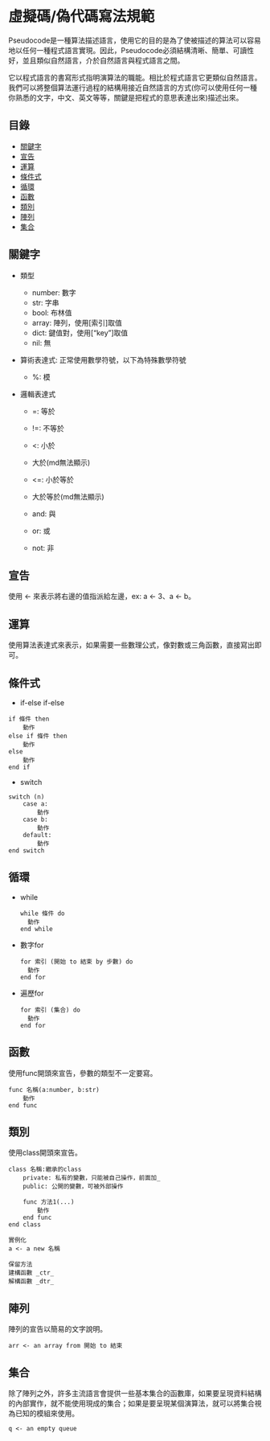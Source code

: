 # 虛擬碼/偽代碼寫法規範

Pseudocode是一種算法描述語言，使用它的目的是為了使被描述的算法可以容易地以任何一種程式語言實現。因此，Pseudocode必須結構清晰、簡單、可讀性好，並且類似自然語言，介於自然語言與程式語言之間。

它以程式語言的書寫形式指明演算法的職能。相比於程式語言它更類似自然語言。我們可以將整個算法運行過程的結構用接近自然語言的方式(你可以使用任何一種你熟悉的文字，中文、英文等等，關鍵是把程式的意思表達出來)描述出來。

## 目錄

- [關鍵字](#關鍵字)
- [宣告](#宣告)
- [運算](#運算)
- [條件式](#條件式)
- [循環](#循環)
- [函數](#函數)
- [類別](#類別)
- [陣列](#陣列)
- [集合](#集合)

## 關鍵字

- 類型

  - number: 數字
  - str: 字串
  - bool: 布林值
  - array: 陣列，使用[索引]取值
  - dict: 鍵值對，使用[“key”]取值
  - nil: 無

- 算術表達式: 正常使用數學符號，以下為特殊數學符號

  - %: 模
  
- 邏輯表達式

  - =: 等於
  - !=: 不等於
  - <: 小於

  - 大於(md無法顯示)
  - <=: 小於等於
  - 大於等於(md無法顯示)
  - and: 與
  - or: 或
  - not: 非

## 宣告

使用 <- 來表示將右邊的值指派給左邊，ex: a <- 3、a <- b。

## 運算

使用算法表達式來表示，如果需要一些數理公式，像對數或三角函數，直接寫出即可。

## 條件式

- if-else if-else

```
if 條件 then
	動作
else if 條件 then
	動作
else
	動作
end if
```

- switch

```
switch (n)
	case a:
		動作
	case b:
		動作
	default:
		動作
end switch
```

## 循環

- while

  ```
  while 條件 do
  	動作
  end while
  ```

- 數字for

  ```
  for 索引 (開始 to 結束 by 步數) do
  	動作
  end for
  ```

- 遍歷for

  ```
  for 索引 (集合) do
  	動作
  end for
  ```

## 函數

使用func開頭來宣告，參數的類型不一定要寫。

```
func 名稱(a:number, b:str)
	動作
end func
```

## 類別

使用class開頭來宣告。

```
class 名稱:繼承的class
	private: 私有的變數，只能被自己操作，前面加_
	public: 公開的變數，可被外部操作
	
	func 方法1(...)
		動作
	end func
end class

實例化
a <- a new 名稱

保留方法
建構函數 _ctr_
解構函數 _dtr_
```

## 陣列

陣列的宣告以簡易的文字說明。

```
arr <- an array from 開始 to 結束
```

## 集合

除了陣列之外，許多主流語言會提供一些基本集合的函數庫，如果要呈現資料結構的內部實作，就不能使用現成的集合；如果是要呈現某個演算法，就可以將集合視為已知的模組來使用。

```
q <- an empty queue
```

